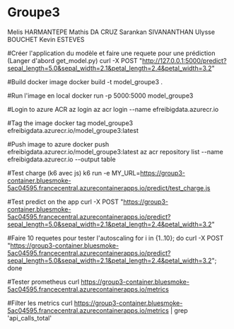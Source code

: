 # Groupe3
Melis HARMANTEPE
Mathis DA CRUZ
Sarankan SIVANANTHAN
Ulysse BOUCHET
Kevin ESTEVES

#Créer l'application du modèle et faire une requete pour une prédiction
(Langer d'abord get_model.py)
curl -X POST "http://127.0.0.1:5000/predict?sepal_length=5.0&sepal_width=2.1&petal_length=2.4&petal_width=3.2"

#Build docker image
docker build -t model_groupe3 .

#Run l'image en local
docker run -p 5000:5000 model_groupe3

#Login to azure ACR
az login
az acr login --name efreibigdata.azurecr.io

#Tag the image
docker tag model_groupe3 efreibigdata.azurecr.io/model_groupe3:latest

#Push image to azure
docker push efreibigdata.azurecr.io/model_groupe3:latest
az acr repository list --name efreibigdata.azurecr.io --output table

#Test charge (k6 avec js)
k6 run -e MY_URL=https://group3-container.bluesmoke-5ac04595.francecentral.azurecontainerapps.io/predict/test_charge.js

#Test predict on the app
curl -X POST "https://group3-container.bluesmoke-5ac04595.francecentral.azurecontainerapps.io/predict?sepal_length=5.0&sepal_width=2.1&petal_length=2.4&petal_width=3.2"

#Faire 10 requetes pour tester l'autoscaling
for i in {1..10}; do curl -X POST "https://group3-container.bluesmoke-5ac04595.francecentral.azurecontainerapps.io/predict?sepal_length=5.0&sepal_width=2.1&petal_length=2.4&petal_width=3.2"; done

#Tester prometheus
curl https://group3-container.bluesmoke-5ac04595.francecentral.azurecontainerapps.io/metrics

#Filter les metrics
curl https://group3-container.bluesmoke-5ac04595.francecentral.azurecontainerapps.io/metrics | grep 'api_calls_total'
